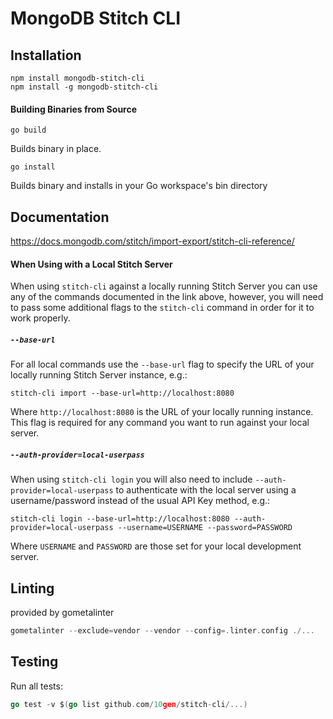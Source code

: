 # MongoDB Stitch CLI

## Installation

```
npm install mongodb-stitch-cli
npm install -g mongodb-stitch-cli
```

#### Building Binaries from Source
```
go build
```
Builds binary in place.
```
go install
```
Builds binary and installs in your Go workspace's bin directory

## Documentation

https://docs.mongodb.com/stitch/import-export/stitch-cli-reference/

#### When Using with a Local Stitch Server
When using `stitch-cli` against a locally running Stitch Server you can use any of the commands documented in the link above, however, you will need to pass some additional flags to the `stitch-cli` command in order for it to work properly.

##### `--base-url`
For all local commands use the `--base-url` flag to specify the URL of your locally running Stitch Server instance, e.g.:
```
stitch-cli import --base-url=http://localhost:8080
```

Where `http://localhost:8080` is the URL of your locally running instance. This flag is required for any command you want to run against your local server.

##### `--auth-provider=local-userpass`
When using `stitch-cli login` you will also need to include `--auth-provider=local-userpass` to authenticate with the local server using a username/password instead of the usual API Key method, e.g.:
```
stitch-cli login --base-url=http://localhost:8080 --auth-provider=local-userpass --username=USERNAME --password=PASSWORD
```

Where `USERNAME` and `PASSWORD` are those set for your local development server.

## Linting

provided by gometalinter

```go
gometalinter --exclude=vendor --vendor --config=.linter.config ./...
```

## Testing

Run all tests:

```go
go test -v $(go list github.com/10gen/stitch-cli/...)
```
